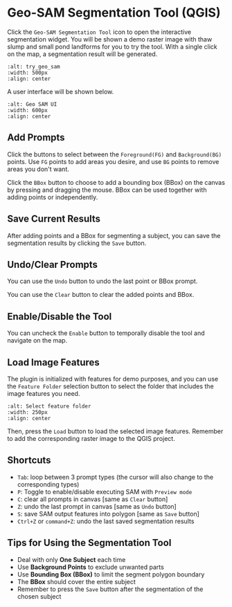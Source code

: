 # Geo-SAM Segmentation Tool (QGIS)

Click the `Geo-SAM Segmentation Tool` icon to open the interactive segmentation widget. You will be shown a demo raster image with thaw slump and small pond landforms for you to try the tool. With a single click on the map, a segmentation result will be generated.

```{image} ../img/try_geo_sam.gif
:alt: try_geo_sam
:width: 500px
:align: center
```

A user interface will be shown below.

```{image} ../img/ui_geo_sam.png
:alt: Geo SAM UI
:width: 600px
:align: center
```

## Add Prompts

Click the buttons to select between the `Foreground(FG)` and `Background(BG)` points. Use `FG` points to add areas you desire, and use `BG` points to remove areas you don't want.

Click the `BBox` button to choose to add a bounding box (BBox) on the canvas by pressing and dragging the mouse. BBox can be used together with adding points or independently.

## Save Current Results

After adding points and a BBox for segmenting a subject, you can save the segmentation results by clicking the `Save` button.

## Undo/Clear Prompts

You can use the `Undo` button to undo the last point or BBox prompt.

You can use the `Clear` button to clear the added points and BBox.

## Enable/Disable the Tool

You can uncheck the `Enable` button to temporally disable the tool and navigate on the map.

## Load Image Features

The plugin is initialized with features for demo purposes, and you can use the `Feature Folder` selection button to select the folder that includes the image features you need.

```{image} ../img/Select_feature_folder.png
:alt: Select feature folder
:width: 250px
:align: center
```

Then, press the `Load` button to load the selected image features. Remember to add the corresponding raster image to the QGIS project.

## Shortcuts

- `Tab`: loop between 3 prompt types (the cursor will also change to the corresponding types)
- `P`: Toggle to enable/disable executing SAM with `Preview mode`
- `C`: clear all prompts in canvas [same as `Clear` button]
- `Z`: undo the last prompt in canvas [same as `Undo` button]
- `S`: save SAM output features into polygon [same as `Save` button]
- `Ctrl+Z` or `command+Z`: undo the last saved segmentation results

## Tips for Using the Segmentation Tool

- Deal with only **One Subject** each time
- Use **Background Points** to exclude unwanted parts
- Use **Bounding Box (BBox)** to limit the segment polygon boundary
- The **BBox** should cover the entire subject
- Remember to press the `Save` button after the segmentation of the chosen subject
